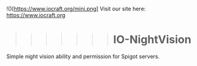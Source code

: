 !()[https://www.iocraft.org/mini.png]
Visit our site here: https://www.iocraft.org
>>>>>>> # IO-NightVision
Simple night vision ability and permission for Spigot servers.
